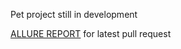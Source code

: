Pet project still in development

[ALLURE REPORT](https://vlad1kek.github.io/Firefly_III_Test_Automation/) for latest pull request
